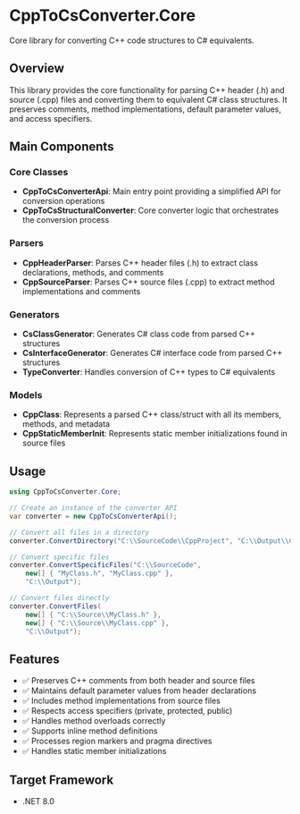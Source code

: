 # CppToCsConverter.Core

Core library for converting C++ code structures to C# equivalents.

## Overview

This library provides the core functionality for parsing C++ header (.h) and source (.cpp) files and converting them to equivalent C# class structures. It preserves comments, method implementations, default parameter values, and access specifiers.

## Main Components

### Core Classes

- **CppToCsConverterApi**: Main entry point providing a simplified API for conversion operations
- **CppToCsStructuralConverter**: Core converter logic that orchestrates the conversion process

### Parsers

- **CppHeaderParser**: Parses C++ header files (.h) to extract class declarations, methods, and comments
- **CppSourceParser**: Parses C++ source files (.cpp) to extract method implementations and comments

### Generators  

- **CsClassGenerator**: Generates C# class code from parsed C++ structures
- **CsInterfaceGenerator**: Generates C# interface code from parsed C++ structures
- **TypeConverter**: Handles conversion of C++ types to C# equivalents

### Models

- **CppClass**: Represents a parsed C++ class/struct with all its members, methods, and metadata
- **CppStaticMemberInit**: Represents static member initializations found in source files

## Usage

```csharp
using CppToCsConverter.Core;

// Create an instance of the converter API
var converter = new CppToCsConverterApi();

// Convert all files in a directory
converter.ConvertDirectory("C:\\SourceCode\\CppProject", "C:\\Output\\CsProject");

// Convert specific files
converter.ConvertSpecificFiles("C:\\SourceCode", 
    new[] { "MyClass.h", "MyClass.cpp" }, 
    "C:\\Output");

// Convert files directly
converter.ConvertFiles(
    new[] { "C:\\Source\\MyClass.h" }, 
    new[] { "C:\\Source\\MyClass.cpp" }, 
    "C:\\Output");
```

## Features

- ✅ Preserves C++ comments from both header and source files
- ✅ Maintains default parameter values from header declarations  
- ✅ Includes method implementations from source files
- ✅ Respects access specifiers (private, protected, public)
- ✅ Handles method overloads correctly
- ✅ Supports inline method definitions
- ✅ Processes region markers and pragma directives
- ✅ Handles static member initializations

## Target Framework

- .NET 8.0
